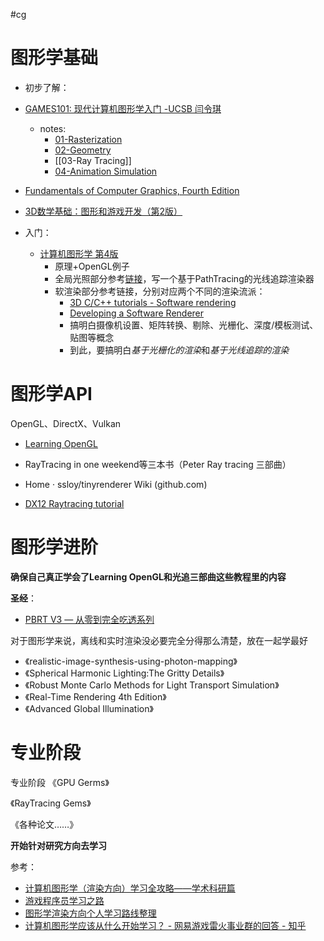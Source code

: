 #cg

# 图形学基础

- 初步了解：
- [GAMES101: 现代计算机图形学入门 -UCSB 闫令琪](https://link.zhihu.com/?target=https%3A//sites.cs.ucsb.edu/~lingqi/teaching/games101.html)
	- notes:
		- [01-Rasterization](01-Rasterization.md)
		- [02-Geometry](02-Geometry.md)
		- [[03-Ray Tracing]]
		- [04-Animation Simulation](04-Animation%20Simulation.md)
- [Fundamentals of Computer Graphics, Fourth Edition](Fundamentals%20of%20Computer%20Graphics,%20Fourth%20Edition.pdf)
- [3D数学基础：图形和游戏开发（第2版）](3D数学基础：图形和游戏开发（第2版）.pdf)

- 入门：
	- [计算机图形学 第4版](计算机图形学%20第4版.pdf)
		- 原理+OpenGL例子
		- 全局光照部分参考[链接](https://www.kevinbeason.com/smallpt/)，写一个基于PathTracing的光线追踪渲染器
		- 软渲染部分参考链接，分别对应两个不同的渲染流派：
			- [3D C/C++ tutorials - Software rendering](http://www.3dcpptutorials.sk/index.php?id=15)
			- [Developing a Software Renderer](https://trenki2.github.io/blog/2017/06/06/developing-a-software-renderer-part1/)
			- 搞明白摄像机设置、矩阵转换、剔除、光栅化、深度/模板测试、贴图等概念
			- 到此，要搞明白*基于光栅化的渲染*和*基于光线追踪的渲染*

# 图形学API

OpenGL、DirectX、Vulkan

- [Learning OpenGL](https://learnopengl-cn.github.io/)
- RayTracing in one weekend等三本书（Peter Ray tracing 三部曲）

- Home · ssloy/tinyrenderer Wiki (github.com)

- [DX12 Raytracing tutorial](https://developer.nvidia.com/rtx/raytracing/dxr/DX12-Raytracing-tutorial-Part-1)

# 图形学进阶

**确保自己真正学会了Learning OpenGL和光追三部曲这些教程里的内容**

**圣经**：
- [PBRT V3 — 从零到完全吃透系列](https://dezeming.top/?page_id=50)

对于图形学来说，离线和实时渲染没必要完全分得那么清楚，放在一起学最好

- 《realistic-image-synthesis-using-photon-mapping》
- 《Spherical Harmonic Lighting:The Gritty Details》
- 《Robust Monte Carlo Methods for Light Transport Simulation》
- 《Real-Time Rendering 4th Edition》
- 《Advanced Global Illumination》

# 专业阶段

专业阶段 《GPU Germs》

《RayTracing Gems》

《各种论文……》

**开始针对研究方向去学习**

参考：
- [计算机图形学（渲染方向）学习全攻略——学术科研篇](https://juejin.cn/post/6975112060006858760)
- [游戏程序员学习之路](https://miloyip.github.io/game-programmer/game-programmer-zh-cn.svg)
- [图形学渲染方向个人学习路线整理](https://zhuanlan.zhihu.com/p/445343440)
- [计算机图形学应该从什么开始学习？ - 网易游戏雷火事业群的回答 - 知乎](https://www.zhihu.com/question/349302834/answer/931378785)
